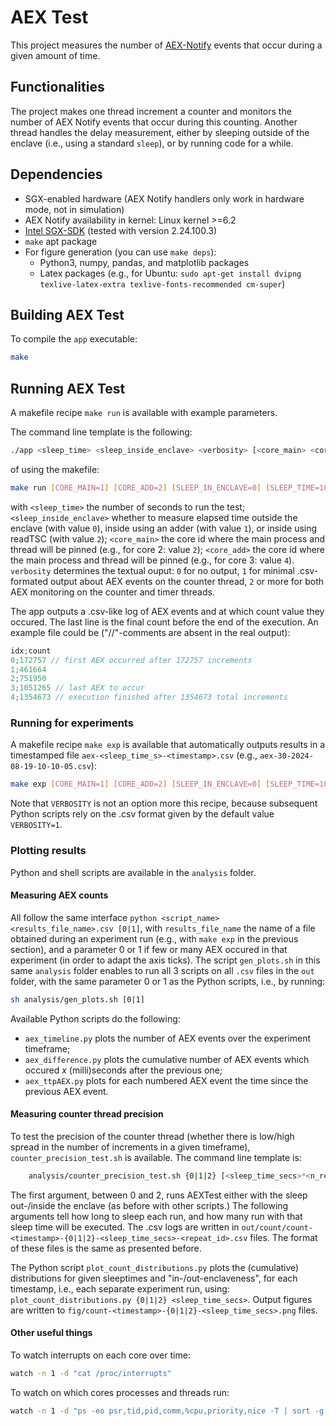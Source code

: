 # AEX Test

This project measures the number of [AEX-Notify](https://www.intel.com/content/www/us/en/content-details/736463/white-paper-asynchronous-enclave-exit-notify-and-the-edeccssa-user-leaf-function.html) events that occur during a given amount of time.

## Functionalities

The project makes one thread increment a counter and monitors the number of AEX Notify events that occur during this counting. Another thread handles the delay measurement, either by sleeping outside of the enclave (i.e., using a standard `sleep`), or by running code for a while.

## Dependencies

- SGX-enabled hardware (AEX Notify handlers only work in hardware mode, not in simulation)
- AEX Notify availability in kernel: Linux kernel >=6.2
- [Intel SGX-SDK](https://github.com/intel/linux-sgx/tree/sgx_2.24) (tested with version 2.24.100.3)
- `make` apt package
- For figure generation (you can use `make deps`): 
    - Python3, numpy, pandas, and matplotlib packages
    - Latex packages (e.g., for Ubuntu: `sudo apt-get install dvipng texlive-latex-extra texlive-fonts-recommended cm-super`)

## Building AEX Test

To compile the `app` executable:
``` sh
make
```

## Running AEX Test

A makefile recipe `make run` is available with example parameters.

The command line template is the following:
``` sh
./app <sleep_time> <sleep_inside_enclave> <verbosity> [<core_main> <core_add>]
```
of using the makefile:
``` sh
make run [CORE_MAIN=1] [CORE_ADD=2] [SLEEP_IN_ENCLAVE=0] [SLEEP_TIME=10] [VERBOSITY=1]
```
with `<sleep_time>` the number of seconds to run the test; `<sleep_inside_enclave>` whether to measure elapsed time outside the enclave (with value `0`), inside using an adder (with value `1`), or inside using readTSC (with value `2`); `<core_main>` the core id where the main process and thread will be pinned (e.g., for core 2: value `2`); `<core_add>` the core id where the main process and thread will be pinned (e.g., for core 3: value `4`). `verbosity` determines the textual ouput: `0` for no output, `1` for minimal .csv-formated output about AEX events on the counter thread, `2` or more for both AEX monitoring on the counter and timer threads.

The app outputs a .csv-like log of AEX events and at which count value they occured. The last line is the final count before the end of the execution. An example file could be ("//"-comments are absent in the real output):
``` c
idx;count
0;172757 // first AEX occurred after 172757 increments
1;461664
2;751950
3;1051265 // last AEX to occur
4;1354673 // execution finished after 1354673 total increments
```

### Running for experiments

A makefile recipe `make exp` is available that automatically outputs results in a timestamped file `aex-<sleep_time_s>-<timestamp>.csv` (e.g., `aex-30-2024-08-19-10-10-05.csv`):
``` sh
make exp [CORE_MAIN=1] [CORE_ADD=2] [SLEEP_IN_ENCLAVE=0] [SLEEP_TIME=10]
```
Note that `VERBOSITY` is not an option more this recipe, because subsequent Python scripts rely on the .csv format given by the default value `VERBOSITY=1`.

### Plotting results

Python and shell scripts are available in the `analysis` folder.

#### Measuring AEX counts

All follow the same interface `python <script_name> <results_file_name>.csv [0|1]`, with `results_file_name` the name of a file obtained during an experiment run (e.g., with `make exp` in the previous section), and a parameter 0 or 1 if few or many AEX occured in that experiment (in order to adapt the axis ticks).
The script `gen_plots.sh` in this same `analysis` folder enables to run all 3 scripts on all `.csv` files in the `out` folder, with the same parameter 0 or 1 as the Python scripts, i.e., by running:
``` sh
sh analysis/gen_plots.sh [0|1]
```
Available Python scripts do the following:
- `aex_timeline.py` plots the number of AEX events over the experiment timeframe;
- `aex_difference.py` plots the cumulative number of AEX events which occured *x* (milli)seconds after the previous one;
- `aex_ttpAEX.py` plots for each numbered AEX event the time since the previous AEX event.

#### Measuring counter thread precision

To test the precision of the counter thread (whether there is low/high spread in the number of increments in a given timeframe), `counter_precision_test.sh` is available.
The command line template is:
``` sh
    analysis/counter_precision_test.sh {0|1|2} [<sleep_time_secs>*<n_repeats>]...
```
The first argument, between 0 and 2, runs AEXTest either with the sleep out-/inside the enclave (as before with other scripts.) The following arguments tell how long to sleep each run, and how many run with that sleep time will be executed.
The .csv logs are written in `out/count/count-<timestamp>-{0|1|2}-<sleep_time_secs>-<repeat_id>.csv` files.
The format of these files is the same as presented before.

The Python script `plot_count_distributions.py` plots the (cumulative) distributions for given sleeptimes and "in-/out-enclaveness", for each timestamp, i.e., each separate experiment run, using: `plot_count_distributions.py {0|1|2} <sleep_time_secs>`. Output figures are written to `fig/count-<timestamp>-{0|1|2}-<sleep_time_secs>.png` files.

#### Other useful things

To watch interrupts on each core over time:
``` sh
watch -n 1 -d "cat /proc/interrupts"
```

To watch on which cores processes and threads run:
``` sh
watch -n 1 -d "ps -eo psr,tid,pid,comm,%cpu,priority,nice -T | sort -g [| grep <process-name>]"
```